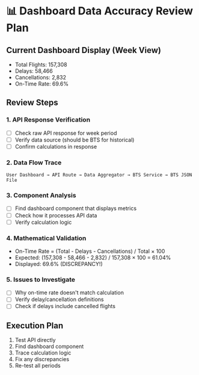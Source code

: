 # 📊 Dashboard Data Accuracy Review Plan

## Current Dashboard Display (Week View)
- Total Flights: 157,308
- Delays: 58,466
- Cancellations: 2,832  
- On-Time Rate: 69.6%

## Review Steps

### 1. API Response Verification
- [ ] Check raw API response for week period
- [ ] Verify data source (should be BTS for historical)
- [ ] Confirm calculations in response

### 2. Data Flow Trace
```
User Dashboard → API Route → Data Aggregator → BTS Service → BTS JSON File
```

### 3. Component Analysis
- [ ] Find dashboard component that displays metrics
- [ ] Check how it processes API data
- [ ] Verify calculation logic

### 4. Mathematical Validation
- On-Time Rate = (Total - Delays - Cancellations) / Total × 100
- Expected: (157,308 - 58,466 - 2,832) / 157,308 × 100 = 61.04% 
- Displayed: 69.6% (DISCREPANCY!)

### 5. Issues to Investigate
- [ ] Why on-time rate doesn't match calculation
- [ ] Verify delay/cancellation definitions
- [ ] Check if delays include cancelled flights

## Execution Plan
1. Test API directly
2. Find dashboard component
3. Trace calculation logic
4. Fix any discrepancies
5. Re-test all periods
